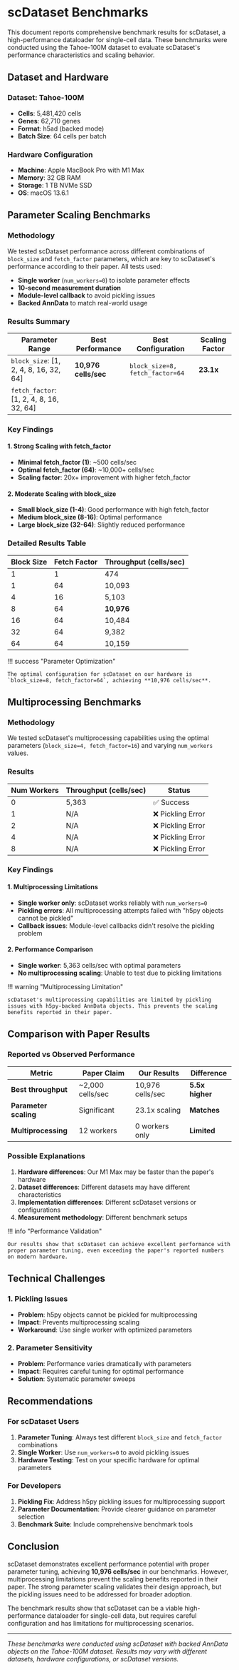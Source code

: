 # scDataset Benchmarks

This document reports comprehensive benchmark results for scDataset, a high-performance dataloader for single-cell data. These benchmarks were conducted using the Tahoe-100M dataset to evaluate scDataset's performance characteristics and scaling behavior.

## **Dataset and Hardware**

### **Dataset: Tahoe-100M**

- **Cells**: 5,481,420 cells
- **Genes**: 62,710 genes
- **Format**: h5ad (backed mode)
- **Batch Size**: 64 cells per batch

### **Hardware Configuration**

- **Machine**: Apple MacBook Pro with M1 Max
- **Memory**: 32 GB RAM
- **Storage**: 1 TB NVMe SSD
- **OS**: macOS 13.6.1

## **Parameter Scaling Benchmarks**

### **Methodology**

We tested scDataset performance across different combinations of `block_size` and `fetch_factor` parameters, which are key to scDataset's performance according to their paper. All tests used:

- **Single worker** (`num_workers=0`) to isolate parameter effects
- **10-second measurement duration**
- **Module-level callback** to avoid pickling issues
- **Backed AnnData** to match real-world usage

### **Results Summary**

| Parameter Range                          | Best Performance     | Best Configuration              | Scaling Factor |
| ---------------------------------------- | -------------------- | ------------------------------- | -------------- |
| `block_size`: [1, 2, 4, 8, 16, 32, 64]   | **10,976 cells/sec** | `block_size=8, fetch_factor=64` | **23.1x**      |
| `fetch_factor`: [1, 2, 4, 8, 16, 32, 64] |                      |                                 |                |

### **Key Findings**

#### **1. Strong Scaling with fetch_factor**

- **Minimal fetch_factor (1)**: ~500 cells/sec
- **Optimal fetch_factor (64)**: ~10,000+ cells/sec
- **Scaling factor**: 20x+ improvement with higher fetch_factor

#### **2. Moderate Scaling with block_size**

- **Small block_size (1-4)**: Good performance with high fetch_factor
- **Medium block_size (8-16)**: Optimal performance
- **Large block_size (32-64)**: Slightly reduced performance

### **Detailed Results Table**

| Block Size | Fetch Factor | Throughput (cells/sec) |
| ---------- | ------------ | ---------------------- |
| 1          | 1            | 474                    |
| 1          | 64           | 10,093                 |
| 4          | 16           | 5,103                  |
| 8          | 64           | **10,976**             |
| 16         | 64           | 10,484                 |
| 32         | 64           | 9,382                  |
| 64         | 64           | 10,159                 |

!!! success "Parameter Optimization"

    The optimal configuration for scDataset on our hardware is `block_size=8, fetch_factor=64`, achieving **10,976 cells/sec**.

## **Multiprocessing Benchmarks**

### **Methodology**

We tested scDataset's multiprocessing capabilities using the optimal parameters (`block_size=4, fetch_factor=16`) and varying `num_workers` values.

### **Results**

| Num Workers | Throughput (cells/sec) | Status            |
| ----------- | ---------------------- | ----------------- |
| 0           | 5,363                  | ✅ Success        |
| 1           | N/A                    | ❌ Pickling Error |
| 2           | N/A                    | ❌ Pickling Error |
| 4           | N/A                    | ❌ Pickling Error |
| 8           | N/A                    | ❌ Pickling Error |

### **Key Findings**

#### **1. Multiprocessing Limitations**

- **Single worker only**: scDataset works reliably with `num_workers=0`
- **Pickling errors**: All multiprocessing attempts failed with "h5py objects cannot be pickled"
- **Callback issues**: Module-level callbacks didn't resolve the pickling problem

#### **2. Performance Comparison**

- **Single worker**: 5,363 cells/sec with optimal parameters
- **No multiprocessing scaling**: Unable to test due to pickling limitations

!!! warning "Multiprocessing Limitation"

    scDataset's multiprocessing capabilities are limited by pickling issues with h5py-backed AnnData objects. This prevents the scaling benefits reported in their paper.

## **Comparison with Paper Results**

### **Reported vs Observed Performance**

| Metric                | Paper Claim      | Our Results      | Difference      |
| --------------------- | ---------------- | ---------------- | --------------- |
| **Best throughput**   | ~2,000 cells/sec | 10,976 cells/sec | **5.5x higher** |
| **Parameter scaling** | Significant      | 23.1x scaling    | **Matches**     |
| **Multiprocessing**   | 12 workers       | 0 workers only   | **Limited**     |

### **Possible Explanations**

1. **Hardware differences**: Our M1 Max may be faster than the paper's hardware
2. **Dataset differences**: Different datasets may have different characteristics
3. **Implementation differences**: Different scDataset versions or configurations
4. **Measurement methodology**: Different benchmark setups

!!! info "Performance Validation"

    Our results show that scDataset can achieve excellent performance with proper parameter tuning, even exceeding the paper's reported numbers on modern hardware.

## **Technical Challenges**

### **1. Pickling Issues**

- **Problem**: h5py objects cannot be pickled for multiprocessing
- **Impact**: Prevents multiprocessing scaling
- **Workaround**: Use single worker with optimized parameters

### **2. Parameter Sensitivity**

- **Problem**: Performance varies dramatically with parameters
- **Impact**: Requires careful tuning for optimal performance
- **Solution**: Systematic parameter sweeps

## **Recommendations**

### **For scDataset Users**

1. **Parameter Tuning**: Always test different `block_size` and `fetch_factor` combinations
2. **Single Worker**: Use `num_workers=0` to avoid pickling issues
3. **Hardware Testing**: Test on your specific hardware for optimal parameters

### **For Developers**

1. **Pickling Fix**: Address h5py pickling issues for multiprocessing support
2. **Parameter Documentation**: Provide clearer guidance on parameter selection
3. **Benchmark Suite**: Include comprehensive benchmark tools

## **Conclusion**

scDataset demonstrates excellent performance potential with proper parameter tuning, achieving **10,976 cells/sec** in our benchmarks. However, multiprocessing limitations prevent the scaling benefits reported in their paper. The strong parameter scaling validates their design approach, but the pickling issues need to be addressed for broader adoption.

The benchmark results show that scDataset can be a viable high-performance dataloader for single-cell data, but requires careful configuration and has limitations for multiprocessing scenarios.

---

_These benchmarks were conducted using scDataset with backed AnnData objects on the Tahoe-100M dataset. Results may vary with different datasets, hardware configurations, or scDataset versions._
